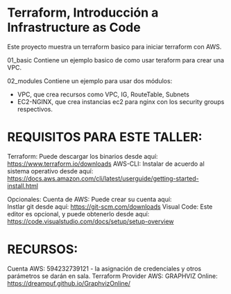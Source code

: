 # Terraform, Introducción a Infrastructure as Code
Este proyecto muestra un terraform basico para iniciar terraform con AWS. 

01_basic
Contiene un ejemplo basico de como usar teraform para crear una VPC. 

02_modules
Contiene un ejemplo para usar dos módulos:
   - VPC, que crea recursos como VPC, IG, RouteTable, Subnets
   - EC2-NGINX, que crea instancias ec2 para nginx con los security groups respectivos. 


# REQUISITOS PARA ESTE TALLER: 
Terraform: Puede descargar los binarios desde aquí: https://www.terraform.io/downloads
AWS-CLI: Instalar de acuerdo al sistema operativo desde aquí: https://docs.aws.amazon.com/cli/latest/userguide/getting-started-install.html

Opcionales: 
Cuenta de AWS: Puede crear su cuenta aquí:  
Instlar git desde aquí: https://git-scm.com/downloads
Visual Code: Este editor es opcional, y puede obtenerlo desde aquí: https://code.visualstudio.com/docs/setup/setup-overview

# RECURSOS:
Cuenta AWS: 594232739121 - la asignación de credenciales y otros parámetros se darán en sala.
Terraform Provider AWS:
GRAPHVIZ Online: https://dreampuf.github.io/GraphvizOnline/
